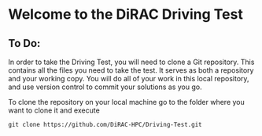 # Welcome to the DiRAC Driving Test

## To Do:

In order to take the Driving Test, you will need to clone a Git repository. This contains all the files you need to take the test. It serves as both a repository and your working copy. You will do all of your work in this local repository, and use version control to commit your solutions as you go.

To clone the repository on your local machine go to the folder where you want to clone it and execute
```
git clone https://github.com/DiRAC-HPC/Driving-Test.git
```

